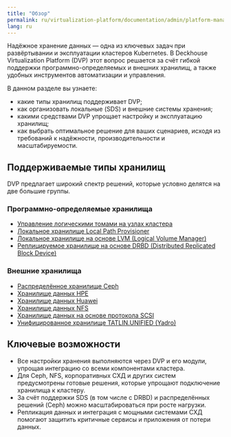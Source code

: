 ```yaml
---
title: "Обзор"
permalink: ru/virtualization-platform/documentation/admin/platform-management/storage/
lang: ru
---
```


Надёжное хранение данных — одна из ключевых задач при развёртывании и эксплуатации кластеров Kubernetes. В Deckhouse Virtualization Platform (DVP) этот вопрос решается за счёт гибкой поддержки программно-определяемых и внешних хранилищ, а также удобных инструментов автоматизации и управления.

В данном разделе вы узнаете:

- какие типы хранилищ поддерживает DVP;
- как организовать локальные (SDS) и внешние системы хранения;
- какими средствами DVP упрощает настройку и эксплуатацию хранилищ;
- как выбрать оптимальное решение для ваших сценариев, исходя из требований к надёжности, производительности и масштабируемости.

## Поддерживаемые типы хранилищ

DVP предлагает широкий спектр решений, которые условно делятся на две большие группы.

### Программно-определяемые хранилища

- [Управление логическими томами на узлах кластера](../storage/sds/node-configurator/about.html)
- [Локальное хранилище Local Path Provisioner](../storage/sds/local-path-provisioner.html)
- [Локальное хранилище на основе LVM (Logical Volume Manager)](../storage/sds/lvm-local.html)
- [Реплицируемое хранилище на основе DRBD (Distributed Replicated Block Device)](../storage/sds/lvm-replicated.html)

### Внешние хранилища

- [Распределённое хранилище Ceph](../storage/external/ceph.html)
- [Хранилище данных HPE](../storage/external/hpe.html)
- [Хранилище данных Huawei](../storage/external/huawei.html)
- [Хранилище данных NFS](../storage/external/nfs.html)
- [Хранилище данных на основе протокола SCSI](../storage/external/scsi.html)
- [Унифицированное хранилище TATLIN.UNIFIED (Yadro)](../storage/external/yadro.html)

## Ключевые возможности

- Все настройки хранения выполняются через DVP и его модули, упрощая интеграцию со всеми компонентами кластера.
- Для Ceph, NFS, корпоративных СХД и других систем предусмотрены готовые решения, которые упрощают подключение хранилища к кластеру.
- За счёт поддержки SDS (в том числе с DRBD) и распределённых решений (Ceph) можно масштабироваться при росте нагрузки.
- Репликация данных и интеграция с мощными системами СХД помогают защитить критичные сервисы и приложения от потери данных.
